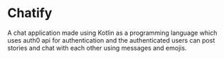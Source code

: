 # Chatify
A chat application made using Kotlin as a programming language which uses auth0 api for authentication and the authenticated users can post stories and chat with each other using messages and emojis.
